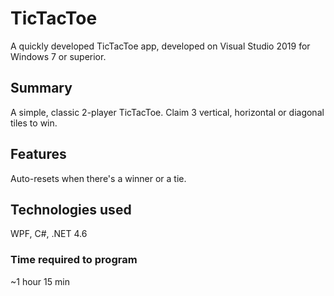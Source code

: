 # TicTacToe
A quickly developed TicTacToe app, developed on Visual Studio 2019 for Windows 7 or superior.

## Summary
A simple, classic 2-player TicTacToe. Claim 3 vertical, horizontal or diagonal tiles to win.

## Features
Auto-resets when there's a winner or a tie.

## Technologies used
WPF, C#, .NET 4.6

### Time required to program
~1 hour 15 min
